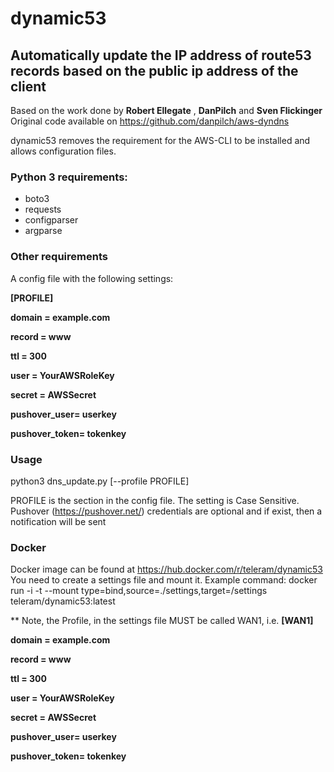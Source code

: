 # dynamic53
## Automatically update the IP address of route53 records based on the public ip address of the client 
Based on the work done by **Robert Ellegate** , **DanPilch** and **Sven Flickinger**
Original code available on https://github.com/danpilch/aws-dyndns

dynamic53 removes the requirement for the AWS-CLI to be installed and allows configuration files.

### Python 3 requirements:
* boto3
* requests
* configparser
* argparse

### Other requirements

A config file with the following settings:

**\[PROFILE]**

**domain = example.com**

**record = www**

**ttl = 300**

**user = YourAWSRoleKey**

**secret = AWSSecret**

**pushover_user= userkey**

**pushover_token= tokenkey**


### Usage
python3 dns_update.py [--profile PROFILE]

PROFILE is the section in the config file. The setting is Case Sensitive.
Pushover (https://pushover.net/) credentials are optional and if exist, then a notification will be sent

### Docker
Docker image can be found at https://hub.docker.com/r/teleram/dynamic53
You need to create a settings file and mount it. Example command:
docker run -i -t --mount type=bind,source=./settings,target=/settings  teleram/dynamic53:latest

** Note, the Profile, in the settings file MUST be called WAN1, i.e.
**\[WAN1]**

**domain = example.com**

**record = www**

**ttl = 300**

**user = YourAWSRoleKey**

**secret = AWSSecret**

**pushover_user= userkey**

**pushover_token= tokenkey**
